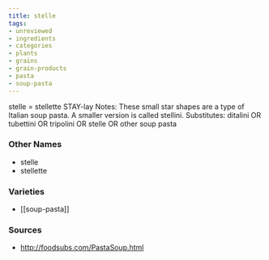 ```yaml
---
title: stelle
tags:
- unreviewed
- ingredients
- categories
- plants
- grains
- grain-products
- pasta
- soup-pasta
---
```

stelle = stellette STAY-lay Notes: These small star shapes are a type of Italian soup pasta. A smaller version is called stellini. Substitutes: ditalini OR tubettini OR tripolini OR stelle OR other soup pasta

### Other Names

* stelle
* stellette

### Varieties

* [[soup-pasta]]

### Sources
* http://foodsubs.com/PastaSoup.html
